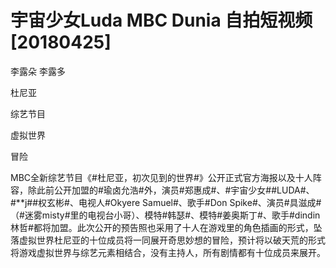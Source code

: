 
# 宇宙少女Luda MBC Dunia 自拍短视频[20180425]

李露朵  李露多 

杜尼亚

综艺节目

虚拟世界

冒险

MBC全新综艺节目《#杜尼亚，初次见到的世界#》公开正式官方海报以及十人阵容，除此前公开加盟的#瑜卤允浩#外，演员#郑惠成#、#宇宙少女##LUDA#、#**j##权玄彬#、电视人#Okyere Samuel#、歌手#Don Spike#、演员#具滋成#（#迷雾misty#里的电视台小哥）、模特#韩瑟#、模特#姜奥斯丁#、歌手#dindin林哲#都将加盟。此次公开的预告照也采用了十人在游戏里的角色插画的形式，坠落虚拟世界杜尼亚的十位成员将一同展开奇思妙想的冒险，预计将以破天荒的形式将游戏虚拟世界与综艺元素相结合，没有主持人，所有剧情都有十位成员来展开。
